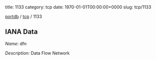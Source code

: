 title: 1133
category: tcp
date: 1970-01-01T00:00:00+0000
slug: tcp/1133

[portdb](/) / [tcp](/category/tcp.html) / 1133


## IANA Data

_Name:_ dfn

_Description:_ Data Flow Network

